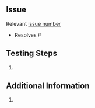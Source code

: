 ## Issue

Relevant [issue number](https://docs.github.com/en/issues/tracking-your-work-with-issues/linking-a-pull-request-to-an-issue)
- Resolves #

## Testing Steps

1.

## Additional Information

1.
